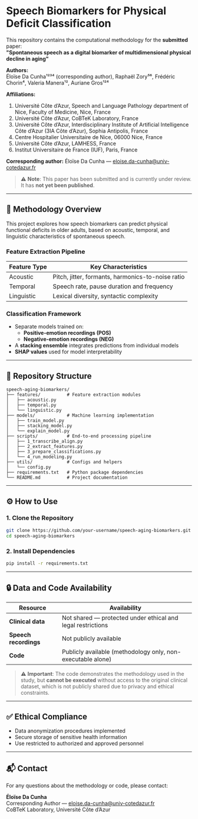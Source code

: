 
# Speech Biomarkers for Physical Deficit Classification

This repository contains the computational methodology for the **submitted** paper:  
**"Spontaneous speech as a digital biomarker of multidimensional physical decline in aging"**

**Authors:**  
Éloïse Da Cunha¹²³⁴ (corresponding author), Raphaël Zory⁵⁶, Frédéric Chorin⁴, Valeria Manera¹², Auriane Gros¹²⁴

**Affiliations:**  
1. Université Côte d’Azur, Speech and Language Pathology department of Nice, Faculty of Medicine, Nice, France  
2. Université Côte d’Azur, CoBTeK Laboratory, France  
3. Université Côte d’Azur, Interdisciplinary Institute of Artificial Intelligence Côte d’Azur (3IA Côte d’Azur), Sophia Antipolis, France  
4. Centre Hospitalier Universitaire de Nice, 06000 Nice, France  
5. Université Côte d’Azur, LAMHESS, France  
6. Institut Universitaire de France (IUF), Paris, France

**Corresponding author:** Éloïse Da Cunha — [eloise.da-cunha@univ-cotedazur.fr](mailto:eloise.da-cunha@univ-cotedazur.fr)

> ⚠️ **Note**: This paper has been submitted and is currently under review. It has **not yet been published**.

---

## 🧠 Methodology Overview

This project explores how speech biomarkers can predict physical functional deficits in older adults, based on acoustic, temporal, and linguistic characteristics of spontaneous speech.

### Feature Extraction Pipeline

| Feature Type | Key Characteristics                                |
|--------------|---------------------------------------------------|
| Acoustic     | Pitch, jitter, formants, harmonics-to-noise ratio|
| Temporal     | Speech rate, pause duration and frequency          |
| Linguistic   | Lexical diversity, syntactic complexity            |

### Classification Framework

- Separate models trained on:  
  - **Positive-emotion recordings (POS)**  
  - **Negative-emotion recordings (NEG)**  
- A **stacking ensemble** integrates predictions from individual models  
- **SHAP values** used for model interpretability  

---

## 📁 Repository Structure

```
speech-aging-biomarkers/
├── features/          # Feature extraction modules
│   ├── acoustic.py
│   ├── temporal.py
│   └── linguistic.py
├── models/            # Machine learning implementation
│   ├── train_model.py
│   ├── stacking_model.py
│   └── explain_model.py
├── scripts/           # End-to-end processing pipeline
│   ├── 1_transcribe_align.py
│   ├── 2_extract_features.py
│   ├── 3_prepare_classifications.py
│   └── 4_run_modeling.py
├── utils/             # Configs and helpers
│   └── config.py
├── requirements.txt   # Python package dependencies
└── README.md          # Project documentation
```

---

## ⚙️ How to Use

### 1. Clone the Repository

```bash
git clone https://github.com/your-username/speech-aging-biomarkers.git
cd speech-aging-biomarkers
```

### 2. Install Dependencies

```bash
pip install -r requirements.txt
```

---

## 🔒 Data and Code Availability

| Resource             | Availability                                                 |
|----------------------|--------------------------------------------------------------|
| **Clinical data**    | Not shared — protected under ethical and legal restrictions  |
| **Speech recordings**| Not publicly available                                       |
| **Code**             | Publicly available (methodology only, non-executable alone)  |

> ⚠️ **Important**: The code demonstrates the methodology used in the study, but **cannot be executed** without access to the original clinical dataset, which is not publicly shared due to privacy and ethical constraints.

---

## ✅ Ethical Compliance

- Data anonymization procedures implemented  
- Secure storage of sensitive health information  
- Use restricted to authorized and approved personnel

---

## 📬 Contact

For any questions about the methodology or code, please contact:

**Éloïse Da Cunha**  
Corresponding Author — [eloise.da-cunha@univ-cotedazur.fr](mailto:eloise.da-cunha@univ-cotedazur.fr)  
CoBTeK Laboratory, Université Côte d’Azur


```

